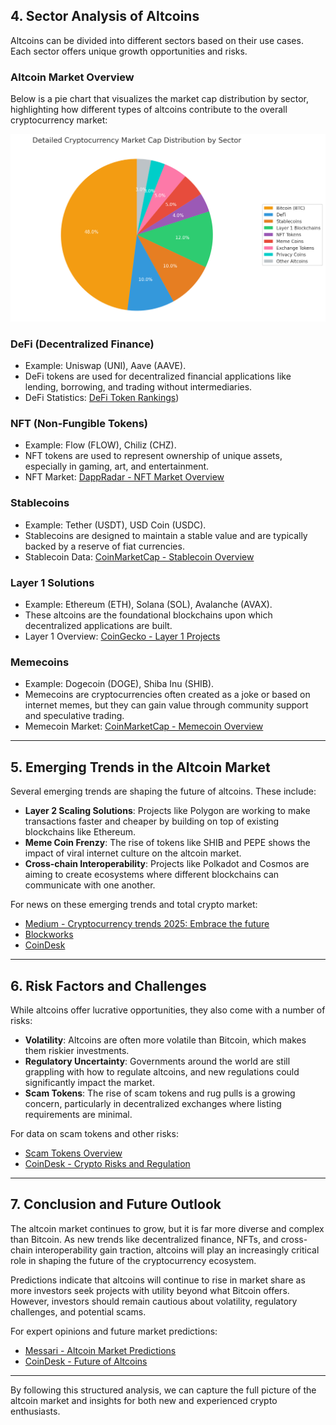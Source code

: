 ## **4. Sector Analysis of Altcoins**
Altcoins can be divided into different sectors based on their use cases. Each sector offers unique growth opportunities and risks.

### **Altcoin Market Overview**
Below is a pie chart that visualizes the market cap distribution by sector, highlighting how different types of altcoins contribute to the overall cryptocurrency market:

![Altcoin Market Cap Distribution](/Screenshots/Pie_Chart)

### **DeFi (Decentralized Finance)**
- Example: Uniswap (UNI), Aave (AAVE).
- DeFi tokens are used for decentralized financial applications like lending, borrowing, and trading without intermediaries.
- DeFi Statistics: [DeFi Token Rankings](https://defillama.com/))

### **NFT (Non-Fungible Tokens)**
- Example: Flow (FLOW), Chiliz (CHZ).
- NFT tokens are used to represent ownership of unique assets, especially in gaming, art, and entertainment.
- NFT Market: [DappRadar - NFT Market Overview](https://dappradar.com/nft)

### **Stablecoins**
- Example: Tether (USDT), USD Coin (USDC).
- Stablecoins are designed to maintain a stable value and are typically backed by a reserve of fiat currencies.
- Stablecoin Data: [CoinMarketCap - Stablecoin Overview](https://coinmarketcap.com/view/stablecoin/)

### **Layer 1 Solutions**
- Example: Ethereum (ETH), Solana (SOL), Avalanche (AVAX).
- These altcoins are the foundational blockchains upon which decentralized applications are built.
- Layer 1 Overview: [CoinGecko - Layer 1 Projects](https://www.coingecko.com/en/categories/layer-1)

### **Memecoins**
- Example: Dogecoin (DOGE), Shiba Inu (SHIB).
- Memecoins are cryptocurrencies often created as a joke or based on internet memes, but they can gain value through community support and speculative trading.
- Memecoin Market: [CoinMarketCap - Memecoin Overview](https://coinmarketcap.com/view/memes/)


---

## **5. Emerging Trends in the Altcoin Market**
Several emerging trends are shaping the future of altcoins. These include:
- **Layer 2 Scaling Solutions**: Projects like Polygon are working to make transactions faster and cheaper by building on top of existing blockchains like Ethereum.
- **Meme Coin Frenzy**: The rise of tokens like SHIB and PEPE shows the impact of viral internet culture on the altcoin market.
- **Cross-chain Interoperability**: Projects like Polkadot and Cosmos are aiming to create ecosystems where different blockchains can communicate with one another.

For news on these emerging trends and total crypto market:
- [Medium - Cryptocurrency trends 2025: Embrace the future](https://medium.com/@linhptadamo/cryptocurrency-trends-2025-embrace-the-future-9e348b4e134b)
- [Blockworks](https://blockworks.co/)
- [CoinDesk](https://www.coindesk.com/)
---

## **6. Risk Factors and Challenges**
While altcoins offer lucrative opportunities, they also come with a number of risks:
- **Volatility**: Altcoins are often more volatile than Bitcoin, which makes them riskier investments.
- **Regulatory Uncertainty**: Governments around the world are still grappling with how to regulate altcoins, and new regulations could significantly impact the market.
- **Scam Tokens**: The rise of scam tokens and rug pulls is a growing concern, particularly in decentralized exchanges where listing requirements are minimal.
  
For data on scam tokens and other risks:
- [Scam Tokens Overview](https://moneysmart.gov.au/financial-scams/crypto-scams)
- [CoinDesk - Crypto Risks and Regulation](https://www.coindesk.com/tag/crypto-regulation)

---

## **7. Conclusion and Future Outlook**
The altcoin market continues to grow, but it is far more diverse and complex than Bitcoin. As new trends like decentralized finance, NFTs, and cross-chain interoperability gain traction, altcoins will play an increasingly critical role in shaping the future of the cryptocurrency ecosystem.

Predictions indicate that altcoins will continue to rise in market share as more investors seek projects with utility beyond what Bitcoin offers. However, investors should remain cautious about volatility, regulatory challenges, and potential scams.

For expert opinions and future market predictions:
- [Messari - Altcoin Market Predictions](https://messari.io/)
- [CoinDesk - Future of Altcoins](https://www.coindesk.com/markets/2024-altcoins-outlook/)

---

By following this structured analysis, we can capture the full picture of the altcoin market and insights for both new and experienced crypto enthusiasts.
